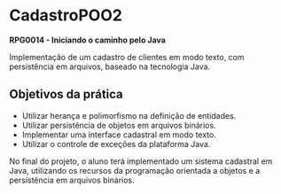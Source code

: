 # CadastroPOO2

**RPG0014 - Iniciando o caminho pelo Java**

Implementação de um cadastro de clientes em modo texto, com persistência em arquivos, baseado na tecnologia Java.

## Objetivos da prática

- Utilizar herança e polimorfismo na definição de entidades.
- Utilizar persistência de objetos em arquivos binários.
- Implementar uma interface cadastral em modo texto.
- Utilizar o controle de exceções da plataforma Java.

No final do projeto, o aluno terá implementado um sistema cadastral em Java, utilizando os recursos da programação orientada a objetos e a persistência em arquivos binários.
